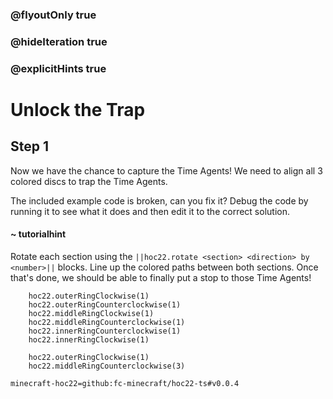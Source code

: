 ### @flyoutOnly true
### @hideIteration true
### @explicitHints true


# Unlock the Trap

## Step 1
Now we have the chance to capture the Time Agents! We need to align all 3 colored discs to trap the Time Agents.

The included example code is broken, can you fix it? Debug the code by running it to see what it does and then edit it to the correct solution.

#### ~ tutorialhint 
Rotate each section using the ``||hoc22.rotate <section> <direction> by <number>||`` blocks. Line up the colored paths between both sections. Once that's done, we should be able to finally put a stop to those Time Agents!

```ghost
    hoc22.outerRingClockwise(1)
    hoc22.outerRingCounterclockwise(1)
    hoc22.middleRingClockwise(1)
    hoc22.middleRingCounterclockwise(1)
    hoc22.innerRingCounterclockwise(1)
    hoc22.innerRingClockwise(1)
```
```template       
    hoc22.outerRingClockwise(1)
    hoc22.middleRingCounterclockwise(3)

```

```package
minecraft-hoc22=github:fc-minecraft/hoc22-ts#v0.0.4
```